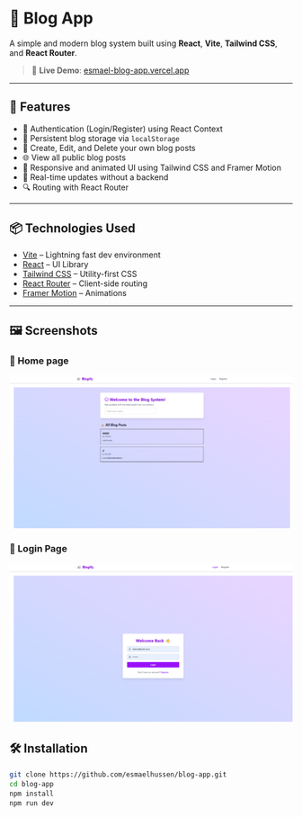 # 📝 Blog App

A simple and modern blog system built using **React**, **Vite**, **Tailwind CSS**, and **React Router**.

> 🔗 **Live Demo**: [esmael-blog-app.vercel.app](https://esmael-blog-app.vercel.app)

---

## 🚀 Features

- 🔐 Authentication (Login/Register) using React Context
- 🧠 Persistent blog storage via `localStorage`
- 📝 Create, Edit, and Delete your own blog posts
- 🌐 View all public blog posts
- 🎨 Responsive and animated UI using Tailwind CSS and Framer Motion
- 🔄 Real-time updates without a backend
- 🔍 Routing with React Router

---

## 📦 Technologies Used

- [Vite](https://vitejs.dev/) – Lightning fast dev environment
- [React](https://react.dev/) – UI Library
- [Tailwind CSS](https://tailwindcss.com/) – Utility-first CSS
- [React Router](https://reactrouter.com/) – Client-side routing
- [Framer Motion](https://www.framer.com/motion/) – Animations

---


## 🖼️ Screenshots

### 📍 Home page

![Posts](./screenshots/posts.png)

### 📍 Login Page

![Login](./screenshots/login.png)

## 🛠 Installation

```bash
git clone https://github.com/esmaelhussen/blog-app.git
cd blog-app
npm install
npm run dev

